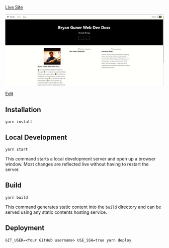 
[Live Site](https://documentation-site-react2-kwpa21lav-bgoonz.vercel.app/)


![dpcu](https://github.com/bgoonz/Documentation-site-react/blob/master/docu.PNG)

[Edit](https://codesandbox.io/s/stable-conr8)


## Installation

```console
yarn install
```

## Local Development

```console
yarn start
```

This command starts a local development server and open up a browser window. Most changes are reflected live without having to restart the server.

## Build

```console
yarn build
```

This command generates static content into the `build` directory and can be served using any static contents hosting service.

## Deployment

```console
GIT_USER=<Your GitHub username> USE_SSH=true yarn deploy
```

